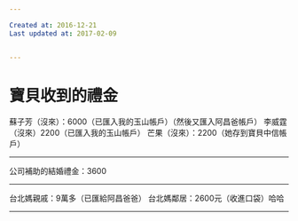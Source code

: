 ```yaml
---

Created at: 2016-12-21
Last updated at: 2017-02-09


---
```


# 寶貝收到的禮金


蘇子芳（沒來）：6000（已匯入我的玉山帳戶）（然後又匯入阿昌爸帳戶）
李威霆（沒來）2200（已匯入我的玉山帳戶）
芒果（沒來）：2200（她存到寶貝中信帳戶）

* * *

公司補助的結婚禮金：3600

* * *

台北媽親戚：9萬多（已匯給阿昌爸爸）
台北媽鄰居：2600元（收進口袋）哈哈

* * *

